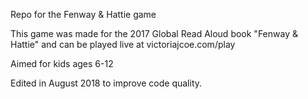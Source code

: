 Repo for the Fenway & Hattie game

This game was made for the 2017 Global Read Aloud book "Fenway & Hattie" and can be played live at victoriajcoe.com/play

Aimed for kids ages 6-12

Edited in August 2018 to improve code quality.
